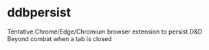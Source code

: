 # ddbpersist
Tentative Chrome/Edge/Chromium browser extension to persist D&amp;D Beyond combat when a tab is closed 
